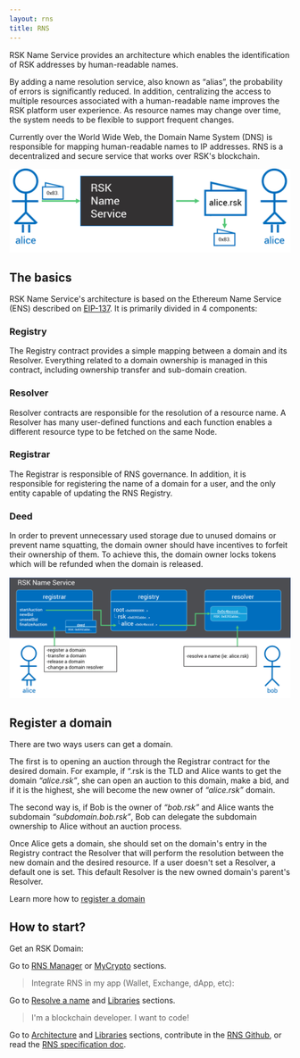 ```yaml
---
layout: rns
title: RNS
---
```


RSK Name Service provides an architecture which enables the identification of RSK addresses by human-readable names.

By adding a name resolution service, also known as “alias”, the probability of errors is significantly reduced. In addition, centralizing the access to multiple resources associated with a human-readable name improves the RSK platform user experience. As resource names may change over time, the system needs to be flexible to support frequent changes.

Currently over the World Wide Web, the Domain Name System (DNS) is responsible for mapping human-readable names to IP addresses. RNS is a decentralized and secure service that works over RSK's blockchain.

![introduction](/img/introduction.png)

## The basics

RSK Name Service's architecture is based on the Ethereum Name Service (ENS) described on [EIP-137](https://github.com/ethereum/EIPs/blob/master/EIPS/eip-137.md). It is primarily divided in 4 components:

### Registry

The Registry contract provides a simple mapping between a domain and its Resolver. Everything related to a domain ownership is managed in this contract, including ownership transfer and sub-domain creation.

### Resolver

Resolver contracts are responsible for the resolution of a resource name. A Resolver has many user-defined functions and each function enables a different resource type to be fetched on the same Node.

### Registrar

The Registrar is responsible of RNS governance. In addition, it is responsible for registering the name of a domain for a user, and the only entity capable of updating the RNS Registry.

### Deed

In order to prevent unnecessary used storage due to unused domains or prevent name squatting, the domain owner should have incentives to forfeit their ownership of them. To achieve this, the domain owner locks tokens which will be refunded when the domain is released.

![introduction](/img/use-cases.png)

## Register a domain

There are two ways users can get a domain.

The first is to opening an auction through the Registrar contract for the desired domain. For example, if “.rsk is the TLD and Alice wants to get the domain _“alice.rsk”_, she can open an auction to this domain, make a bid, and if it is the highest, she will become the new owner of _“alice.rsk”_ domain.

The second way is, if Bob is the owner of _“bob.rsk”_ and Alice wants the subdomain _“subdomain.bob.rsk”_, Bob can delegate the subdomain ownership to Alice without an auction process.

Once Alice gets a domain, she should set on the domain's entry in the Registry contract the Resolver that will perform the resolution between the new domain and the desired resource. If a user doesn't set a Resolver, a default one is set. This default Resolver is the new owned domain's parent's Resolver.

Learn more how to [register a domain](/Operation/Register-a-name/)

## How to start?

Get an RSK Domain:

Go to [RNS Manager](/Tools/RNS-Manager) or [MyCrypto](/Tools/MyCrypto) sections.

> Integrate RNS in my app (Wallet, Exchange, dApp, etc):

Go to [Resolve a name](/Operation/Resolve-a-name) and [Libraries](/Libs) sections.

> I'm a blockchain developer. I want to code!

Go to [Architecture](/Architecture) and [Libraries](/Libs) sections, contribute in the [RNS Github](https://github.com/rnsdomains/RNS), or read the [RNS specification doc](https://docs.rsk.co/RNS-specification-en.pdf).
